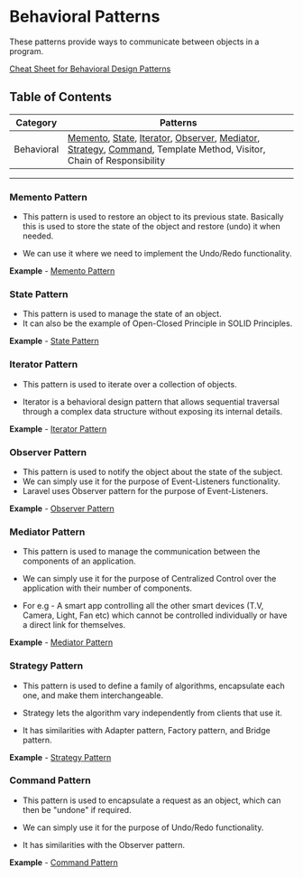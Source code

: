 # Behavioral Patterns

These patterns provide ways to communicate between objects in a program.

[Cheat Sheet for Behavioral Design Patterns](https://refactoring.guru/design-patterns/behavioral-patterns)

## Table of Contents

| Category   | Patterns                                                                                                                                                                                                                                                         |
| ---------- | ---------------------------------------------------------------------------------------------------------------------------------------------------------------------------------------------------------------------------------------------------------------- |
| Behavioral | [Memento](#memento-pattern), [State](#state-pattern), [Iterator](#iterator-pattern), [Observer](#observer-pattern), [Mediator](#mediator-pattern), [Strategy](#strategy-pattern), [Command](#command-pattern), Template Method, Visitor, Chain of Responsibility |

---

### Memento Pattern

- This pattern is used to restore an object to its previous state. Basically this is used to store the state of the object and restore (undo) it when needed.

- We can use it where we need to implement the Undo/Redo functionality.

**Example** - [Memento Pattern](Memento.php)

### State Pattern

- This pattern is used to manage the state of an object.
- It can also be the example of Open-Closed Principle in SOLID Principles.

**Example** - [State Pattern](State.php)

### Iterator Pattern

- This pattern is used to iterate over a collection of objects.

- Iterator is a behavioral design pattern that allows sequential traversal through a complex data structure without exposing its internal details.

**Example** - [Iterator Pattern](Iterator.php)

### Observer Pattern

- This pattern is used to notify the object about the state of the subject.
- We can simply use it for the purpose of Event-Listeners functionality.
- Laravel uses Observer pattern for the purpose of Event-Listeners.

**Example** - [Observer Pattern](Observer.php)

### Mediator Pattern

- This pattern is used to manage the communication between the components of an application.

- We can simply use it for the purpose of Centralized Control over the application with their number of components.

- For e.g - A smart app controlling all the other smart devices (T.V, Camera, Light, Fan etc) which cannot be controlled individually or have a direct link for themselves.

**Example** - [Mediator Pattern](Mediator.php)

### Strategy Pattern

- This pattern is used to define a family of algorithms, encapsulate each one, and make them interchangeable.

- Strategy lets the algorithm vary independently from clients that use it.

- It has similarities with Adapter pattern, Factory pattern, and Bridge pattern.

**Example** - [Strategy Pattern](Strategy.php)

### Command Pattern

- This pattern is used to encapsulate a request as an object, which can then be "undone" if required.

- We can simply use it for the purpose of Undo/Redo functionality.

- It has similarities with the Observer pattern.

**Example** - [Command Pattern](Command.php)
